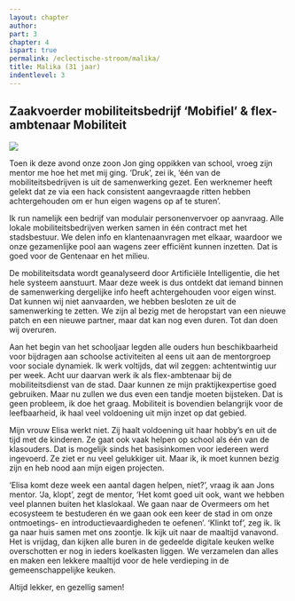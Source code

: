 ```yaml
---
layout: chapter
author: 
part: 3
chapter: 4
ispart: true
permalink: /eclectische-stroom/malika/
title: Malika (31 jaar)
indentlevel: 3
---
```


## Zaakvoerder mobiliteitsbedrijf ‘Mobifiel’ & flex-ambtenaar Mobiliteit

<a href="{{ site.baseurl }}/images/Malika.jpg" data-lightbox="Malika"><img src="{{ site.baseurl }}/images/Malika.jpg"></a>

Toen ik deze avond onze zoon Jon ging oppikken van school, vroeg zijn mentor me hoe het met mij ging. 
‘Druk’, zei ik, ‘één van de mobiliteitsbedrijven is uit de samenwerking gezet. Een werknemer heeft gelekt dat ze via een hack consistent aangevraagde ritten hebben achtergehouden om er hun eigen wagens op af te sturen’. 

Ik run namelijk een bedrijf van modulair personenvervoer op aanvraag. Alle lokale mobiliteitsbedrijven werken samen in één contract met het stadsbestuur. We delen info en klantenaanvragen met elkaar, waardoor we onze gezamenlijke pool aan wagens zeer efficiënt kunnen inzetten. Dat is goed voor de Gentenaar en het milieu. 

De mobiliteitsdata wordt geanalyseerd door Artificiële Intelligentie, die het hele systeem aanstuurt. Maar deze week is dus ontdekt dat iemand binnen de samenwerking dergelijke info heeft achtergehouden voor eigen winst. Dat kunnen wij niet aanvaarden, we hebben besloten ze uit de samenwerking te zetten. We zijn al bezig met de heropstart van een nieuwe patch en een nieuwe partner, maar dat kan nog even duren. Tot dan doen wij overuren. 

Aan het begin van het schooljaar legden alle ouders hun beschikbaarheid voor bijdragen aan schoolse activiteiten al eens uit aan de mentorgroep voor sociale dynamiek. Ik werk voltijds, dat wil zeggen: achtentwintig uur per week. Acht uur daarvan werk ik als flex-ambtenaar bij de mobiliteitsdienst van de stad. Daar kunnen ze mijn praktijkexpertise goed gebruiken. Maar nu zullen we dus even een tandje moeten bijsteken. Dat is geen probleem, ik doe het graag. Mobiliteit is bovendien belangrijk voor de leefbaarheid, ik haal veel voldoening uit mijn inzet op dat gebied. 

Mijn vrouw Elisa werkt niet. Zij haalt voldoening uit haar hobby’s en uit de tijd met de kinderen. Ze gaat ook vaak helpen op school als één van de klasouders. Dat is mogelijk sinds het basisinkomen voor iedereen werd ingevoerd. Ze ziet er nu veel gelukkiger uit. Maar ik, ik moet kunnen bezig zijn en heb nood aan mijn eigen projecten. 

‘Elisa komt deze week een aantal dagen helpen, niet?’, vraag ik aan Jons mentor. 
‘Ja, klopt’, zegt de mentor, ‘Het komt goed uit ook, want we hebben veel plannen buiten het klaslokaal. We gaan naar de Overmeers om het ecosysteem te bestuderen én we gaan ook een keer de stad in om onze ontmoetings- en introductievaardigheden te oefenen’. 
‘Klinkt tof’, zeg ik. Ik ga naar huis samen met ons zoontje. Ik kijk uit naar de maaltijd vanavond. Het is vrijdag, dan kijken alle buren in de gedeelde digitale keuken welke overschotten er nog in ieders koelkasten liggen. We verzamelen dan alles en maken een lekkere maaltijd voor de hele verdieping in de gemeenschappelijke keuken. 

Altijd lekker, en gezellig samen!
